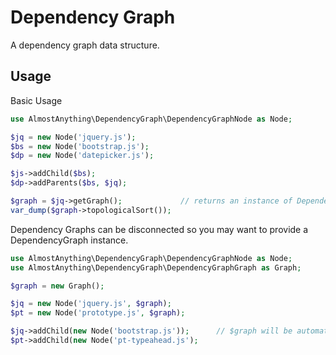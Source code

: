 # Dependency Graph

A dependency graph data structure.

Usage
---
Basic Usage
~~~php
use AlmostAnything\DependencyGraph\DependencyGraphNode as Node;

$jq = new Node('jquery.js');
$bs = new Node('bootstrap.js');
$dp = new Node('datepicker.js');

$js->addChild($bs);
$dp->addParents($bs, $jq);

$graph = $jq->getGraph();             // returns an instance of DependencyGraph
var_dump($graph->topologicalSort());

~~~

Dependency Graphs can be disconnected so you may want to provide a DependencyGraph instance.

~~~php
use AlmostAnything\DependencyGraph\DependencyGraphNode as Node;
use AlmostAnything\DependencyGraph\DependencyGraphGraph as Graph;

$graph = new Graph();

$jq = new Node('jquery.js', $graph);
$pt = new Node('prototype.js', $graph);

$jq->addChild(new Node('bootstrap.js'));      // $graph will be automatically set on child
$pt->addChild(new Node('pt-typeahead.js');

~~~

